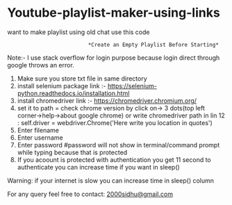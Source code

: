 # Youtube-playlist-maker-using-links
want to make playlist using old chat use this code

                              *Create an Empty Playlist Before Starting*

Note:- I use stack overflow for login purpose because login direct through google throws an error.

1. Make sure you store txt file in same directory
2. install selenium package
   link :- https://selenium-python.readthedocs.io/installation.html
3. install chromedriver
   link :- https://chromedriver.chromium.org/
4. set it to path = check chrome version by click on->  3 dots(top left corner->help->about google chrome)
                   or 
    write chromedriver path in lin 12 :       self.driver = webdriver.Chrome('Here write you location in quotes')
5. Enter filename
6. Enter username
7. Enter password  #password will not show in terminal/command prompt while typing because that is protected
8. If you acoount is protected with authentication you get 11 second to authenticate
    you can increase time if you want in 
    sleep()


Warning:
if your internet is slow you can increase time in
sleep()
column

For any query feel free to contact:
2000sidhu@gmail.com
